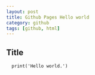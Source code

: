```yaml
---
layout: post
title: Github Pages Hello world
category: github
tags: [github, html]
---
```



## Title

```
  print('Hello world.')
```
